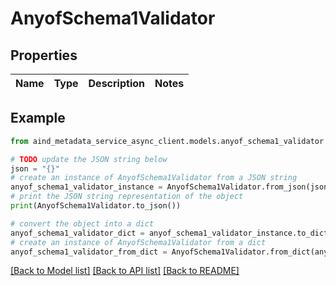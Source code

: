 # AnyofSchema1Validator


## Properties

Name | Type | Description | Notes
------------ | ------------- | ------------- | -------------

## Example

```python
from aind_metadata_service_async_client.models.anyof_schema1_validator import AnyofSchema1Validator

# TODO update the JSON string below
json = "{}"
# create an instance of AnyofSchema1Validator from a JSON string
anyof_schema1_validator_instance = AnyofSchema1Validator.from_json(json)
# print the JSON string representation of the object
print(AnyofSchema1Validator.to_json())

# convert the object into a dict
anyof_schema1_validator_dict = anyof_schema1_validator_instance.to_dict()
# create an instance of AnyofSchema1Validator from a dict
anyof_schema1_validator_from_dict = AnyofSchema1Validator.from_dict(anyof_schema1_validator_dict)
```
[[Back to Model list]](../README.md#documentation-for-models) [[Back to API list]](../README.md#documentation-for-api-endpoints) [[Back to README]](../README.md)


